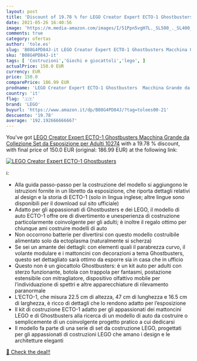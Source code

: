 ```yaml
---
layout: post
title: 'Discount of 19.78 % for LEGO Creator Expert ECTO-1 Ghostbusters '
date: 2021-05-26 16:40:56
image: 'https://m.media-amazon.com/images/I/51Ppn5vgH7L._SL500_._SL400_.jpg'
comments: true
category: ofertas
author: 'tole.es'
slug: 'B08G4PD84J-it LEGO Creator Expert ECTO-1 Ghostbusters Macchina Grande da...'
sku: 'B08G4PD84J-it'
tags: [ 'Costruzioni','Giochi e giocattoli','lego', ]
actualPrice: 150.0 EUR
currency: EUR
price: 150.0
comparePrice: 186.99 EUR
prodname: 'LEGO Creator Expert ECTO-1 Ghostbusters  Macchina Grande da Collezione  Set da Esposizione per Adulti  10274'
country: 'it'
flag: '🇮🇹'
brand: 'LEGO'
buyurl: 'https://www.amazon.it/dp/B08G4PD84J/?tag=tolees00-21'
descuento: '19.78'
average: '192.192666666667'
---
```


You've got [LEGO Creator Expert ECTO-1 Ghostbusters  Macchina Grande da Collezione  Set da Esposizione per Adulti  10274](https://www.amazon.it/dp/B08G4PD84J/?tag=tolees00-21) with a  19.78 % discount, with final price of 150.0 EUR (original: 186.99 EUR) at the following link:

[![LEGO Creator Expert ECTO-1 Ghostbusters ](https://m.media-amazon.com/images/I/51Ppn5vgH7L._SL500_._SL400_.jpg)](https://www.amazon.it/dp/B08G4PD84J/?tag=tolees00-21)

ℹ️:

- Alla guida passo-passo per la costruzione del modello si aggiungono le istruzioni fornite in un libretto da esposizione, che riporta dettagli relativi al design e la storia di ECTO-1 (solo in lingua inglese; altre lingue sono disponibili per il download sul sito ufficiale)
- Adatto per gli appassionati di Ghostbusters e dei LEGO, il modello di auto ECTO-1 offre ore di divertimento e unesperienza di costruzione particolarmente coinvolgente per gli adulti; è inoltre il regalo ottimo per chiunque ami costruire modelli di auto
- Non occorrono batterie per divertirsi con questo modello costruibile alimentato solo da ectoplasma (naturalmente si scherza)
- Se sei un amante dei dettagli: con elementi quali il parabrezza curvo, il volante modulare e i mattoncini con decorazioni a tema Ghostbusters, questo set dettagliato sarà ottimo da esporre sia in casa che in ufficio
- Questo non è un giocattolo Ghostbusters: è un kit auto per adulti con sterzo funzionante, botola con trappola per fantasmi, postazione estensibile con mitragliatore, dispositivo olfattivo mobile per l’individuazione di spettri e altre apparecchiature di rilevamento paranormale
- L’ECTO-1, che misura 22.5 cm di altezza, 47 cm di lunghezza e 16.5 cm di larghezza, è ricco di dettagli che lo rendono adatto per l’esposizione
- Il kit di costruzione ECTO-1 adatto per gli appassionati dei mattoncini LEGO e di Ghostbusters alla ricerca di un modello di auto da costruire o semplicemente di un coinvolgente progetto pratico a cui dedicarsi
- Il modello fa parte di una serie di set da costruzione LEGO, progettati per gli appassionati di costruzioni LEGO che amano i design e le architetture eleganti

[🛒 Check the deal!!](https://www.amazon.it/dp/B08G4PD84J/?tag=tolees00-21)
